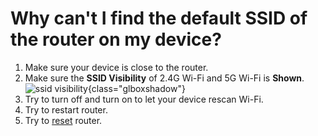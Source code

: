 # Why can't I find the default SSID of the router on my device?

1. Make sure your device is close to the router.
2. Make sure the **SSID Visibility** of 2.4G Wi-Fi and 5G Wi-Fi is **Shown**.
    ![ssid visibility](https://static.gl-inet.com/docs/router/en/3/troubleshooting/cannot_find_ssid/ssid_visibility_is_shown.jpg){class="glboxshadow"}
3. Try to turn off and turn on to let your device rescan Wi-Fi.
4. Try to restart router.
5. Try to [reset](repair_network_or_reset_firmware.md#reset-to-factory) router.
